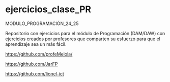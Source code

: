 # ejercicios_clase_PR
MODULO_PROGRAMACIÓN_24_25

Repositorio con ejercicios para el módulo de Programación (DAM/DAW) con ejercicios creados  por profesores que comparten su esfuerzo para que el aprendizaje sea un más fácil. 

https://github.com/profeMelola/

https://github.com/JarFP

https://github.com/lionel-ict

